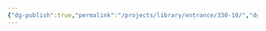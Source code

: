 ```yaml
---
{"dg-publish":true,"permalink":"/projects/library/entrance/330-10/","dgPassFrontmatter":true,"noteIcon":"0","created":"2024-06-17T15:39:40.556+09:00","updated":"2024-06-17T15:40:01.843+09:00"}
---
```


